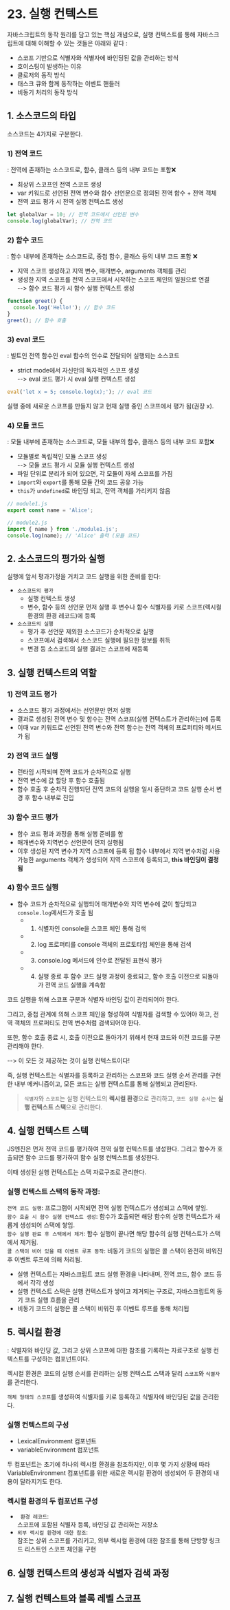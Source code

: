 # 23. 실행 컨텍스트
자바스크립트의 동작 원리를 담고 있는 핵심 개념으로, 실행 컨텍스트를 통해 자바스크립트에 대해 이해할 수 있는 것들은 아래와 같다 : 

- 스코프 기반으로 식별자와 식별자에 바인딩된 값을 관리하는 방식
- 호이스팅이 발생하는 이유
- 클로저의 동작 방식
- 태스크 큐와 함께 동작하는 이벤트 핸들러
- 비동기 처리의 동작 방식

## 1. 소스코드의 타입
소스코드는 4가지로 구분한다.

### 1) 전역 코드
: 전역에 존재하는 소스코드로, 함수, 클래스 등의 내부 코드는 포함❌
- 최상위 스코프인 전역 스코프 생성
- var 키워드로 선언된 전역 변수와 함수 선언문으로 정의된 전역 함수 + 전역 객체
- 전역 코드 평가 시 전역 실행 컨텍스트 생성

```javascript
let globalVar = 10; // 전역 코드에서 선언된 변수
console.log(globalVar); // 전역 코드
```
### 2) 함수 코드
: 함수 내부에 존재하는 소스코드로, 중첩 함수, 클래스 등의 내부 코드 포함 ❌
- 지역 스코프 생성하고 지역 변수, 매개변수, arguments 객체를 관리
- 생성한 지역 스코프를 전역 스코프에서 시작하는 스코프 체인의 일원으로 연결<br>
 --> 함수 코드 평가 시 함수 실행 컨텍스트 생성

```javascript
function greet() {
  console.log('Hello!'); // 함수 코드
}
greet(); // 함수 호출
```

### 3) eval 코드
: 빌트인 전역 함수인 eval 함수의 인수로 전달되어 실행되는 소스코드
- strict mode에서 자신만의 독자적인 스코프 생성<br>
--> eval 코드 평가 시 eval 실행 컨텍스트 생성
```javascript
eval('let x = 5; console.log(x);'); // eval 코드
```
실행 중에 새로운 스코프를 만들지 않고 현재 실행 중인 스코프에서 평가 됨(권장 x).

### 4) 모듈 코드
: 모듈 내부에 존재하는 소스코드로, 모듈 내부의 함수, 클래스 등의 내부 코드 포함❌
- 모듈별로 독립적인 모듈 스코프 생성<br>
--> 모듈 코드 평가 시 모듈 실행 컨텍스트 생성
- 파일 단위로 분리가 되어 있으면, 각 모듈이 자체 스코프를 가짐
- `import`와 `export`를 통해 모듈 간의 코드 공유 가능
- `this`가 `undefined`로 바인딩 되고, 전역 객체를 가리키지 않음

```javascript
// module1.js
export const name = 'Alice';

// module2.js
import { name } from './module1.js';
console.log(name); // 'Alice' 출력 (모듈 코드)
```
## 2. 소스코드의 평가와 실행
실행에 앞서 평과가정을 거치고 코드 실행을 위한 준비를 한다:

- `소스코드의 평가`
    - 실행 컨텍스트 생성
    - 변수, 함수 등의 선언문 먼저 실행 후 변수나 함수 식별자를 키로 스코프(렉시컬 환경의 환경 레코드)에 등록
- `소스코드의 실행`
   - 평가 후 선언문 제외한 소스코드가 순차적으로 실행
    - 스코프에서 검색해서 소스코드 실행에 필요한 정보를 취득
    - 변경 등 소스코드의 실행 결과는 스코프에 재등록
## 3. 실행 컨텍스트의 역할
### 1) 전역 코드 평가
- 소스코드 평가 과정에서는 선언문만 먼저 실행
- 결과로 생성된 전역 변수 및 함수는 전역 스코프(실행 컨텍스트가 관리하는)에 등록
- 이때 var 키워드로 선언된 전역 변수와 전역 함수는 전역 객체의 프로퍼티와 메서드가 됨

### 2) 전역 코드 실행
- 런타임 시작되며 전역 코드가 순차적으로 실행
- 전역 변수에 값 할당 후 함수 호출됨
- 함수 호출 후 순차적 진행되던 전역 코드의 실행을 일시 중단하고 코드 실행 순서 변경 후 함수 내부로 진입

### 3) 함수 코드 평가
- 함수 코드 평과 과정을 통해 실행 준비를 함
- 매개변수와 지역변수 선언문이 먼저 실행됨
- 이후 생성된 지역 변수가 지역 스코프에 등록 됨
함수 내부에서 지역 변수처럼 사용 가능한 arguments 객체가 생성되어 지역 스코프에 등록되고, **this 바인딩이 결정됨**

### 4) 함수 코드 실행
- 함수 코드가 순차적으로 실행되어 매개변수와 지역 변수에 값이 할당되고 `console.log`메서드가 호출 됨
    - 1. 식별자인 console을 스코프 체인 통해 검색
    - 2. log 프로퍼티를 console 객체의 프로토타입 체인을 통해 검색
    - 3. console.log 메서드에 인수로 전달된 표현식 평가
    - 4. 실행 종료 후 함수 코드 실행 과정이 종료되고, 함수 호출 이전으로 되돌아가 전역 코드 실행을 계속함

코드 실행을 위해 스코프 구분과 식별자 바인딩 값이 관리되어야 한다.

그리고, 중첩 관계에 의해 스코프 체인을 형성하여 식별자를 검색할 수 있어야 하고, 전역 객체의 프로퍼티도 전역 변수처럼 검색되어야 한다.

또한, 함수 호출 종료 시, 호출 이전으로 돌아가기 위해서 현재 코드와 이전 코드를 구분 관리해야 한다.

--> 이 모든 것 제공하는 것이 실행 컨텍스트이다!

죽, 실행 컨텍스트는 식별자를 등록하고 관리하는 스코프와 코드 실행 순서 관리를 구현한 내부 메커니즘이고, 모든 코드는 실행 컨텍스트를 통해 실행되고 관리된다.

>`식별자`와 `스코프`는 실행 컨텍스트의 **렉시컬 환경**으로 관리하고, `코드 실행 순서`는 **실행 컨텍스트 스택**으로 관리한다.


## 4. 실행 컨텍스트 스텍 
JS엔진은 먼저 전역 코드를 평가하여 전역 실행 컨텍스트를 생성한다. 그리고 함수가 호출되면 함수 코드를 평가하여 함수 실행 컨텍스트를 생성한다.

이때 생성된 실행 컨텍스트는 스택 자료구조로 관리한다.

### 실행 컨텍스트 스택의 동작 과정:
`전역 코드 실행`: 프로그램이 시작되면 전역 실행 컨텍스트가 생성되고 스택에 쌓임.<br>
`함수 호출 시 함수 실행 컨텍스트 생성`: 함수가 호출되면 해당 함수의 실행 컨텍스트가 새롭게 생성되어 스택에 쌓임.<br>
`함수 실행 완료 후 스택에서 제거`: 함수 실행이 끝나면 해당 함수의 실행 컨텍스트가 스택에서 제거됨.<br>
`콜 스택이 비어 있을 때 이벤트 루프 동작`: 비동기 코드의 실행은 콜 스택이 완전히 비워진 후 이벤트 루프에 의해 처리됨.

- 실행 컨텍스트는 자바스크립트 코드 실행 환경을 나타내며, 전역 코드, 함수 코드 등에서 각각 생성
- 실행 컨텍스트 스택은 실행 컨텍스트가 쌓이고 제거되는 구조로, 자바스크립트의 동기 코드 실행 흐름을 관리
- 비동기 코드의 실행은 콜 스택이 비워진 후 이벤트 루프를 통해 처리됩

## 5. 렉시컬 환경
: 식별자와 바인딩 값, 그리고 상위 스코프에 대한 참조를 기록하는 자료구조로 실행 컨텍스트를 구성하는 컴포넌트이다.

렉시컬 환경은 코드의 실행 순서를 관리하는 실행 컨텍스트 스택과 달리 `스코프`와 `식별자`를 관리한다.

`객체 형태의 스코프`를 생성하여 식별자를 키로 등록하고 식별자에 바인딩된 값을 관리한다.

### 실행 컨텍스트의 구성
- LexicalEnvironment 컴포넌트
- variableEnvironment 컴포넌트

두 컴포넌트는 초기에 하나의 렉시컬 환경을 참조하지만, 이후 몇 가지 상황에 따라 VariableEnvironment 컴포넌트를 위한 새로운 렉시컬 환경이 생성되어 두 환경의 내용이 달라지기도 한다.

### 렉시컬 환경의 두 컴포넌트 구성
- ` 환경 레코드`:<br>
스코프에 포함된 식별자 등록, 바인딩 값 관리하는 저장소
- `외부 렉시컬 환경에 대한 참조`:<br> 
참조는 상위 스코프를 가리키고, 외부 렉시컬 환경에 대한 참조를 통해 단방향 링크드 리스트인 스코프 체인을 구현
## 6. 실행 컨텍스트의 생성과 식별자 검색 과정

## 7. 실행 컨텍스트와 블록 레벨 스코프

